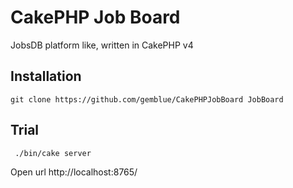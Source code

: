# CakePHP Job Board

JobsDB platform like, written in CakePHP v4

## Installation

```
git clone https://github.com/gemblue/CakePHPJobBoard JobBoard
```

## Trial

```
 ./bin/cake server
```

Open url http://localhost:8765/